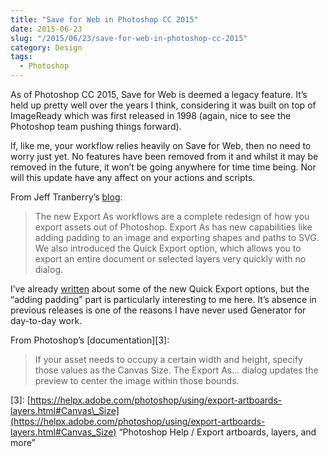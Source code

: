 ```yaml
---
title: "Save for Web in Photoshop CC 2015"
date: 2015-06-23
slug: "/2015/06/23/save-for-web-in-photoshop-cc-2015"
category: Design
tags:
  - Photoshop
---
```


As of Photoshop CC 2015, Save for Web is deemed a legacy feature. It’s held up pretty well over the years I think, considering it was built on top of ImageReady which was first released in 1998 (again, nice to see the Photoshop team pushing things forward).

If, like me, your workflow relies heavily on Save for Web, then no need to worry just yet. No features have been removed from it and whilst it may be removed in the future, it won’t be going anywhere for time time being. Nor will this update have any affect on your actions and scripts.

From Jeff Tranberry’s [blog](http://blogs.adobe.com/crawlspace/2015/06/save-for-web-in-photoshop-cc-2015.html "Save for Web in Photoshop CC 2015"):

> The new Export As workflows are a complete redesign of how you export assets out of Photoshop. Export As has new capabilities like adding padding to an image and exporting shapes and paths to SVG. We also introduced the Quick Export option, which allows you to export an entire document or selected layers very quickly with no dialog.

I’ve already [written](http://casualnotebook.com/posts/quick-export-in-photoshop-cc-2015 "http://casualnotebook.com/posts/quick-export-in-photoshop-cc-2015") about some of the new Quick Export options, but the “adding padding” part is particularly interesting to me here. It’s absence in previous releases is one of the reasons I have never used Generator for day-to-day work.

From Photoshop’s [documentation][3]:

> If your asset needs to occupy a certain width and height, specify those values as the Canvas Size. The Export As… dialog updates the preview to center the image within those bounds.

[3]: [https://helpx.adobe.com/photoshop/using/export-artboards-layers.html#Canvas\_Size](https://helpx.adobe.com/photoshop/using/export-artboards-layers.html#Canvas_Size) “Photoshop Help / Export artboards, layers, and more”

